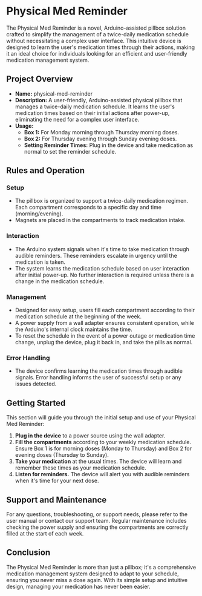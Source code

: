 # Physical Med Reminder

The Physical Med Reminder is a novel, Arduino-assisted pillbox solution crafted to simplify the management of a twice-daily medication schedule without necessitating a complex user interface. This intuitive device is designed to learn the user's medication times through their actions, making it an ideal choice for individuals looking for an efficient and user-friendly medication management system.

## Project Overview

- **Name:** physical-med-reminder
- **Description:** A user-friendly, Arduino-assisted physical pillbox that manages a twice-daily medication schedule. It learns the user's medication times based on their initial actions after power-up, eliminating the need for a complex user interface.
- **Usage:**
  - **Box 1:** For Monday morning through Thursday morning doses.
  - **Box 2:** For Thursday evening through Sunday evening doses.
  - **Setting Reminder Times:** Plug in the device and take medication as normal to set the reminder schedule.

## Rules and Operation

### Setup

- The pillbox is organized to support a twice-daily medication regimen. Each compartment corresponds to a specific day and time (morning/evening).
- Magnets are placed in the compartments to track medication intake.

### Interaction

- The Arduino system signals when it's time to take medication through audible reminders. These reminders escalate in urgency until the medication is taken.
- The system learns the medication schedule based on user interaction after initial power-up. No further interaction is required unless there is a change in the medication schedule.

### Management

- Designed for easy setup, users fill each compartment according to their medication schedule at the beginning of the week.
- A power supply from a wall adapter ensures consistent operation, while the Arduino's internal clock maintains the time.
- To reset the schedule in the event of a power outage or medication time change, unplug the device, plug it back in, and take the pills as normal.

### Error Handling

- The device confirms learning the medication times through audible signals. Error handling informs the user of successful setup or any issues detected.

## Getting Started

This section will guide you through the initial setup and use of your Physical Med Reminder:

1. **Plug in the device** to a power source using the wall adapter.
2. **Fill the compartments** according to your weekly medication schedule. Ensure Box 1 is for morning doses (Monday to Thursday) and Box 2 for evening doses (Thursday to Sunday).
3. **Take your medication** at the usual times. The device will learn and remember these times as your medication schedule.
4. **Listen for reminders.** The device will alert you with audible reminders when it's time for your next dose.

## Support and Maintenance

For any questions, troubleshooting, or support needs, please refer to the user manual or contact our support team. Regular maintenance includes checking the power supply and ensuring the compartments are correctly filled at the start of each week.

## Conclusion

The Physical Med Reminder is more than just a pillbox; it's a comprehensive medication management system designed to adapt to your schedule, ensuring you never miss a dose again. With its simple setup and intuitive design, managing your medication has never been easier.
